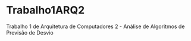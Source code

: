 # Trabalho1ARQ2
Trabalho 1 de Arquitetura de Computadores 2 - Análise de Algoritmos de Previsão de Desvio
